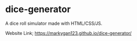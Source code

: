 # dice-generator

A dice roll simulator made with HTML/CSS/JS.

Website Link; https://markygan123.github.io/dice-generator/

